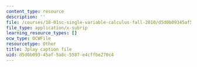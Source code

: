 ```yaml
---
content_type: resource
description: ''
file: /courses/18-01sc-single-variable-calculus-fall-2010/d5d0b09345af5a8c5587e4cffbe270c4_ShGBRUx2ub8.srt
file_type: application/x-subrip
learning_resource_types: []
ocw_type: OCWFile
resourcetype: Other
title: 3play caption file
uid: d5d0b093-45af-5a8c-5587-e4cffbe270c4
---
```

